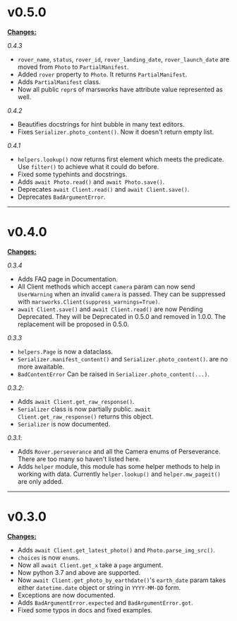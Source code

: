 # v0.5.0

<u>**Changes:**</u>

*0.4.3*

- `rover_name`, `status`, `rover_id`, `rover_landing_date`, `rover_launch_date`
are moved from `Photo` to `PartialManifest`.
- Added `rover` property to `Photo`. It returns `PartialManifest`.
- Adds `PartialManifest` class.
- Now all public `repr`s of marsworks have attribute value represented as well.

*0.4.2*

- Beautifies docstrings for hint bubble in many text editors.
- Fixes `Serializer.photo_content()`. Now it doesn't return empty list.

*0.4.1*

- `helpers.lookup()` now returns first element which meets the predicate. Use
`filter()` to achieve what it could do before.
- Fixed some typehints and docstrings.
- Adds `await Photo.read()` and `await Photo.save()`.
- Deprecates `await Client.read()` and `await Client.save()`.
- Deprecates `BadArgumentError`.

---------------

# v0.4.0

<u>**Changes:**</u>

*0.3.4*

- Adds FAQ page in Documentation.
- All Client methods which accept `camera` param can now send `UserWarning` when an invalid `camera` is
passed. They can be suppressed with `marsworks.Client(suppress_warnings=True)`.
- `await Client.save()` and `await Client.read()` are now Pending Deprecated. They will be Deprecated in
0.5.0 and removed in 1.0.0. The replacement will be proposed in 0.5.0.

*0.3.3*

- `helpers.Page` is now a dataclass.
- `Serializer.manifest_content()` and `Serializer.photo_content()`.
are no more awaitable.
- `BadContentError` Can be raised in `Serializer.photo_content(...)`.

*0.3.2*:

- Adds `await Client.get_raw_response()`.
- `Serializer` class is now partially public. `await Client.get_raw_response()` returns
this object.
- `Serializer` is now documented.

*0.3.1*:

- Adds `Rover.perseverance` and all the Camera enums of Perseverance. There are too many so
haven't listed here.
- Adds `helper` module, this module has some helper methods to help in working with data. Currently
`helper.lookup()` and `helper.mw_pageit()` are only added.

---------------

# v0.3.0

<u>**Changes:**</u>

- Adds `await Client.get_latest_photo()` and `Photo.parse_img_src()`.
- `choices` is now `enums`.
- Now all `await Client.get_x` take a `page` argument.
- Now python 3.7 and above are supported.
- Now `await Client.get_photo_by_earthdate()`'s `earth_date` param takes either `datetime.date` object
or string in `YYYY-MM-DD` form.
- Exceptions are now documented.
- Adds `BadArgumentError.expected` and `BadArgumentError.got`.
- Fixed some typos in docs and fixed examples.
